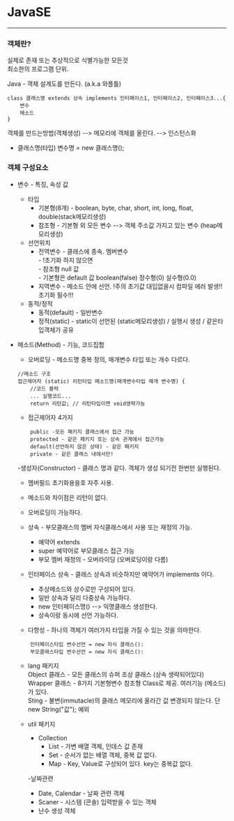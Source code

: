 # JavaSE

***

### 객체란?   
실제로 존재 또는 추상적으로 식별가능한 모든것   
최소한의 프로그램 단위.   

Java - 객체 설계도를 만든다. (a.k.a 와플틀)   
```
class 클래스명 extends 상속 implements 인터페이스1, 인터페이스2, 인터페이스3...{
	변수
	메소드
}
```

객체를 만드는방법(객체생성) --> 메모리에 객체를 올린다. --> 인스턴스화   
 * 클래스명(타입) 변수명 = new 클래스명();      

### 객체 구성요소   
  - 변수 - 특징, 속성 값   
  	- 타입   
  		- 기본형(8개) - boolean, byte, char, short, int, long, float, double(stack메모리생성)   
  		- 참조형 - 기본형 외 모든 변수 --> 객체 주소값 가지고 있는 변수 (heap메모리생성)   
  	- 선언위치   
  		- 전역변수 - 클래스에 종속. 멤버변수   
  				- !초기화 하지 않으면   
  					- 참조형 null 값   
  					- 기본형은 default 값 boolean(false) 정수형(0) 실수형(0.0)   
  		- 지역변수 - 메소드 안에 선언. !주의 초기값 대입없을시 컴파일 에러 발생!! 초기화 필수!!!   
  	- 동적/정적   
  		- 동적(default) - 일반변수   
  		- 정적(static) - static이 선언된 (static메모리생성) / 실행시 생성 / 같은타입객체가 공유   
  		
  - 메소드(Method) - 기능, 코드집합
  	- 오버로딩 - 메소드명 중복 정의, 매개변수 타입 또는 개수 다르다.
	```
	//메소드 구조   
	접근제어자 (static) 리턴타입 메소드명(매개변수타입 매개 변수명) {
		//코드 블럭
		... 실행코드...
		return 리턴값;	// 리턴타입이면 void생략가능  
	```

	- 접근제어자 4가지   
	```
		public -모든 패키지 클래스에서 접근 가능
		protected - 같은 패키지 또는 상속 관계에서 접근가능
		default(선언하지 않은 상태) - 같은 패키지
		private - 같은 클래스 내에서만!
	```	
	
	-생성자(Constructor) - 클래스 명과 같다. 객체가 생성 되기전 한번만 실행된다.   
	 - 멤버필드 초기화용을호 자주 사용.   
	 - 메소드와 차이점은 리턴이 없다.   
	 - 오버로딩이 가능하다.   
	
	- 상속 - 부모클래스의 멤버 자식클래스에서 사용 또는 재정의 가능.   
	  - 예약어 extends   
	  - super 예약어로 부모클래스 접근 가능   
	  - 부모 멤버 재정의 - 오버라이딩 (오버로딩이랑 다름)   
	  
	- 인터페이스 상속 - 클래스 상속과 비슷하지만 예약어가 implements 이다.   
	  - 추상메소드와 상수로만 구성되어 있다.   
	  - 일반 상속과 달리 다중상속 가능하다.   
	  -  new 인터페이스명() --> 익명클래스 생성한다.   
	  -  상속이랑 동시에 선언 가능하다.   

	- 다향성 - 하나의 객체가 여러가지 타입을 가질 수 있는 것을 의마한다.   
	```
		인터페이스타입 변수선언 = new 자식 클래스():
		부모클래스타입 변수선언 = new 자식 클래스():
	```

	- lang 패키지   
	  Object 클래스 - 모든 클래스의 슈퍼 조상 클래스 (상속 생략되어있다)   
	  Wrapper 클래스 - 8가지 기본형변수 참조형 Class로 제공. 여러기능 (메소드)가 있다.   
	  Sting - 불변(immutacle)의 클래스 메모리에 올라간 값 변경되지 않는다. 단 new String("값"); 예외   
	  
	- util 패키지   
	  - Collection    
	  	- List - 가변 배열 객체, 인데스 값 존재   
	  	- Set - 순서가 없는 배열 객체, 중복 값 없다.   
	  	- Map - Key, Value로 구성되어 있다. key는 중복값 없다.   
	  	
	  -날짜관련   
	  	- Date, Calendar - 날짜 관련 객체   
	  	- Scaner - 시스템 (콘솔) 입력받을 수 있는 객체   
	  	- 난수 생성 객체	   
